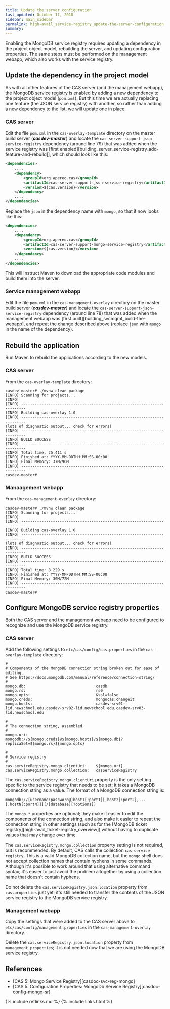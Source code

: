 ```yaml
---
title: Update the server configuration
last_updated: October 11, 2018
sidebar: main_sidebar
permalink: high-avail_service-registry_update-the-server-configuration.html
summary:
---
```


Enabling the MongoDB service registry requires updating a dependency in the project object model, rebuilding the server, and updating configuration properties. The same steps must be performed on the management webapp, which also works with the service registry.

## Update the dependency in the project model

As with all other features of the CAS server (and the management webapp), the MongoDB service registry is enabled by adding a new dependency to the project object model (`pom.xml`). But this time we are actually replacing one feature (the JSON service registry) with another, so rather than adding a new dependency to the list, we will update one in place.

### CAS server

Edit the file `pom.xml` in the `cas-overlay-template` directory on the master build server (***casdev-master***) and locate the `cas-server-support-json-service-registry` dependency (around line 79) that was added when the service registry was [first enabled][building_server_service-registry_add-feature-and-rebuild]], which should look like this:

```xml
<dependencies>
    ....
    <dependency>
        <groupId>org.apereo.cas</groupId>
        <artifactId>cas-server-support-json-service-registry</artifactId>
        <version>${cas.version}</version>
    </dependency>
    ....
</dependencies>
```

Replace the `json` in the dependency name with `mongo`, so that it now looks like this:

```xml
<dependencies>
    ....
    <dependency>
        <groupId>org.apereo.cas</groupId>
        <artifactId>cas-server-support-mongo-service-registry</artifactId>
        <version>${cas.version}</version>
    </dependency>
    ....
</dependencies>
```

This will instruct Maven to download the appropriate code modules and build them into the server.

### Service management webapp

Edit the file `pom.xml` in the `cas-management-overlay` directory on the master build server (***casdev-master***) and locate the `cas-server-support-json-service-registry` dependency (around line 78) that was added when the management webapp was [first built][building_svcmgmt_build-the-webapp], and repeat the change described above (replace `json` with `mongo` in the name of the dependency).

## Rebuild the application

Run Maven to rebuild the applications according to the new models.

### CAS server

From the `cas-overlay-template` directory:

```console
casdev-master# ./mvnw clean package
[INFO] Scanning for projects...
[INFO]
[INFO] ------------------------------------------------------------------------
[INFO] Building cas-overlay 1.0
[INFO] ------------------------------------------------------------------------
(lots of diagnostic output... check for errors)
[INFO] ------------------------------------------------------------------------
[INFO] BUILD SUCCESS
[INFO] ------------------------------------------------------------------------
[INFO] Total time: 25.411 s
[INFO] Finished at: YYYY-MM-DDTHH:MM:SS-00:00
[INFO] Final Memory: 37M/96M
[INFO] ------------------------------------------------------------------------
casdev-master#  
```

### Manaagement webapp

From the `cas-management-overlay` directory:

```console
casdev-master# ./mvnw clean package
[INFO] Scanning for projects...
[INFO]
[INFO] ------------------------------------------------------------------------
[INFO] Building cas-overlay 1.0
[INFO] ------------------------------------------------------------------------
(lots of diagnostic output... check for errors)
[INFO] ------------------------------------------------------------------------
[INFO] BUILD SUCCESS
[INFO] ------------------------------------------------------------------------
[INFO] Total time: 8.229 s
[INFO] Finished at: YYYY-MM-DDTHH:MM:SS-00:00
[INFO] Final Memory: 30M/72M
[INFO] ------------------------------------------------------------------------
casdev-master#  
```

## Configure MongoDB service registry properties

Both the CAS server and the management webapp need to be configured to recognize and use the MongoDB service registry.

### CAS server

Add the following settings to `etc/cas/config/cas.properties` in the `cas-overlay-template` directory:

```properties
#
# Components of the MongoDB connection string broken out for ease of editing.
# See https://docs.mongodb.com/manual/reference/connection-string/
#
mongo.db:                               casdb
mongo.rs:                               rs0
mongo.opts:                             &ssl=false
mongo.creds:                            mongocas:changeit
mongo.hosts:                            casdev-srv01-lid.newschool.edu,casdev-srv02-lid.newschool.edu,casdev-srv03-lid.newschool.edu

#
# The connection string, assembled
#
mongo.uri:                              mongodb://${mongo.creds}@${mongo.hosts}/${mongo.db}?replicaSet=${mongo.rs}${mongo.opts}

#
# Service registry
#
cas.serviceRegistry.mongo.clientUri:    ${mongo.uri}
cas.serviceRegistry.mongo.collection:   casServiceRegistry
```

The `cas.serviceRegistry.mongo.clientUri` property is the only setting specific to the service registry that needs to be set; it takes a MongoDB connection string as a value. The format of a MongoDB connection string is:

```
mongodb://[username:password@]host1[:port1][,host2[:port2],...[,hostN[:portN]]][/[database][?options]]
```

The `mongo.*` properties are optional; they make it easier to edit the components of the connection string, and  also make it easier to repeat the connection string in other settings (such as for the [MongoDB ticket registry][high-avail_ticket-registry_overview]) without having to duplicate values that may change over time.

The `cas.serviceRegistry.mongo.collection` property setting is not required, but is recommended. By default, CAS calls the collection `cas-service-registry`. This is a valid MongoDB collection name, but the `mongo` shell does not accept collection names that contain hyphens in some commands. Although it's possible to work around that using alternative command syntax, it's easier to just avoid the problem altogether by using a collection name that doesn't contain hyphens.

Do not delete the `cas.serviceRegistry.json.location` property from `cas.properties` just yet; it's still needed to transfer the contents of the JSON service registry to the MongoDB service registry.

### Management webapp

Copy the settings that were added to the CAS server above to `etc/cas/config/management.properties` in the `cas-management-overlay` directory.

Delete the `cas.serviceRegistry.json.location` property from `management.properties`; it is not needed now that we are using the MongoDB service registry.

## References

* [CAS 5: Mongo Service Registry][casdoc-svc-reg-mongo]
* [CAS 5: Configuration Properties: MongoDb Service Registry][casdoc-config-mongo-sr]

{% include reflinks.md %}
{% include links.html %}
